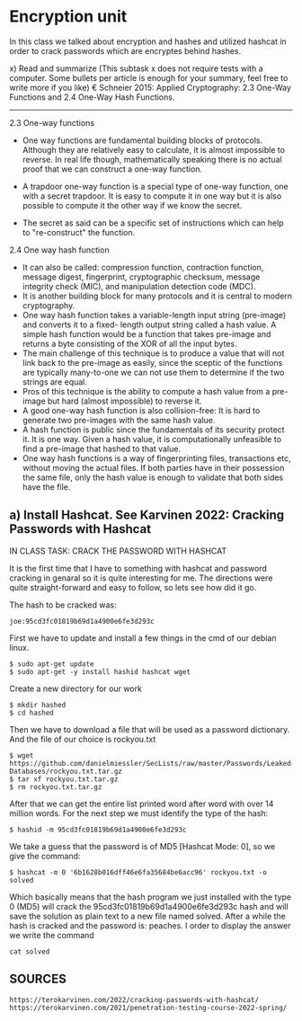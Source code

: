 # Encryption unit


In this class we talked about encryption and hashes and utilized hashcat in order to crack passwords which are encryptes behind hashes. 

x) Read and summarize (This subtask x does not require tests with a computer. Some bullets per article is enough for your summary, feel free to write more if you like)
€ Schneier 2015: Applied Cryptography: 2.3 One-Way Functions and 2.4 One-Way Hash Functions.

----------------------------------------------------------------------------------
   2.3 One-way functions
   
   - One way functions are fundamental building blocks of protocols. Although they are relatively easy to calculate, it is almost 
    impossible to reverse. In real life though, mathematically speaking there is no actual proof that we can construct a one-way 
    function. 
   - A trapdoor one-way function is a special type of one-way function, one with a secret trapdoor. It is easy to compute it in 
    one way but it is also possible to compute it the other way if we know the secret. 
    
   - The secret as said can be a specific set of instructions which can help to "re-construct" the function. 
    
   2.4 One way hash function
    
   - It can also be called: compression function, contraction function, message digest, fingerprint, cryptographic checksum, 
   message integrity check (MIC), and manipulation detection code (MDC). 
   - It is another building block for many protocols and it is central to modern cryptography. 
   - One way hash function takes a variable-length input string (pre-image) and converts it to a fixed- length output string called a 
   hash value. A simple hash function would be a function that takes pre-image and returns a byte consisting of the XOR of all the 
   input bytes.
   - The main challenge of this technique is to produce a value that will not link back to the pre-image as easily, since the sceptic
   of the functions are typically many-to-one we can not use them to determine if the two strings are equal.    
   - Pros of this technique is the ability to compute a hash value from a pre-image but hard (almost impossible) to reverse it. 
   - A good one-way hash function is also collision-free: It is hard to generate two pre-images with the same hash value.
   - A hash function is public since the fundamentals of its security protect it. It is one way. Given a hash value, it is computationally 
   unfeasible to find a pre-image that hashed to that value.  
   - One way hash functions is a way of fingerprinting files, transactions etc, without moving the actual files. If both parties 
   have in their possession the same file, only the hash value is enough to validate that both sides have the file. 

a) Install Hashcat. See Karvinen 2022: Cracking Passwords with Hashcat
----------------------------------------------------------------------------------

IN CLASS TASK: CRACK THE PASSWORD WITH HASHCAT

It is the first time that I have to something with hashcat and password cracking in genaral so it is quite interesting for me. The directions were quite straight-forward and easy to follow, so lets see how did it go. 

The hash to be cracked was: 

    joe:95cd3fc01819b69d1a4900e6fe3d293c
    
First we have to update and install a few things in the cmd of our debian linux. 

    $ sudo apt-get update
    $ sudo apt-get -y install hashid hashcat wget

Create a new directory for our work

    $ mkdir hashed
    $ cd hashed
    
Then we have to download a file that will be used as a password dictionary. And the file of our choice is rockyou.txt

    $ wget https://github.com/danielmiessler/SecLists/raw/master/Passwords/Leaked-Databases/rockyou.txt.tar.gz
    $ tar xf rockyou.txt.tar.gz
    $ rm rockyou.txt.tar.gz

After that we can get the entire list printed word after word with over 14 million words. 
For the next step we must identify the type of the hash:

    $ hashid -m 95cd3fc01819b69d1a4900e6fe3d293c
    
We take a guess that the password is of MD5 [Hashcat Mode: 0], so we give the command:

    $ hashcat -m 0 '6b1628b016dff46e6fa35684be6acc96' rockyou.txt -o solved
Which basically means that the hash program we just installed with the type 0 (MD5) will crack the 95cd3fc01819b69d1a4900e6fe3d293c hash and will save the solution as plain text to a new file named solved. After a while the hash is cracked and the password is: peaches.
I order to display the answer we write the command 

    cat solved


SOURCES
------------------------------------------------------------------------------------

    https://terokarvinen.com/2022/cracking-passwords-with-hashcat/
    https://terokarvinen.com/2021/penetration-testing-course-2022-spring/
